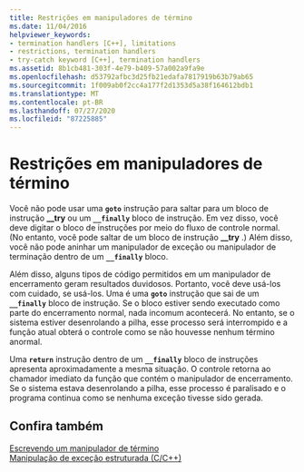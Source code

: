 ```yaml
---
title: Restrições em manipuladores de término
ms.date: 11/04/2016
helpviewer_keywords:
- termination handlers [C++], limitations
- restrictions, termination handlers
- try-catch keyword [C++], termination handlers
ms.assetid: 8b1cb481-303f-4e79-b409-57a002a9fa9e
ms.openlocfilehash: d53792afbc3d25fb21edafa7817919b63b79ab65
ms.sourcegitcommit: 1f009ab0f2cc4a177f2d1353d5a38f164612bdb1
ms.translationtype: MT
ms.contentlocale: pt-BR
ms.lasthandoff: 07/27/2020
ms.locfileid: "87225885"
---
```

# <a name="restrictions-on-termination-handlers"></a>Restrições em manipuladores de término

Você não pode usar uma **`goto`** instrução para saltar para um bloco de instrução **__try** ou um **`__finally`** bloco de instrução. Em vez disso, você deve digitar o bloco de instruções por meio do fluxo de controle normal. (No entanto, você pode saltar de um bloco de instrução **__try** .) Além disso, você não pode aninhar um manipulador de exceção ou manipulador de terminação dentro de um **`__finally`** bloco.

Além disso, alguns tipos de código permitidos em um manipulador de encerramento geram resultados duvidosos. Portanto, você deve usá-los com cuidado, se usá-los. Uma é uma **`goto`** instrução que sai de um **`__finally`** bloco de instrução. Se o bloco estiver sendo executado como parte do encerramento normal, nada incomum acontecerá. No entanto, se o sistema estiver desenrolando a pilha, esse processo será interrompido e a função atual obterá o controle como se não houvesse nenhum término anormal.

Uma **`return`** instrução dentro de um **`__finally`** bloco de instruções apresenta aproximadamente a mesma situação. O controle retorna ao chamador imediato da função que contém o manipulador de encerramento. Se o sistema estava desenrolando a pilha, esse processo é paralisado e o programa continua como se nenhuma exceção tivesse sido gerada.

## <a name="see-also"></a>Confira também

[Escrevendo um manipulador de término](../cpp/writing-a-termination-handler.md)<br/>
[Manipulação de exceção estruturada (C/C++)](../cpp/structured-exception-handling-c-cpp.md)
